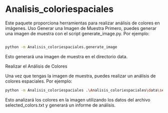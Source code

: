 # Analisis_coloriespaciales

Este paquete proporciona herramientas para realizar análisis de colores en imágenes.
Uso
Generar una Imagen de Muestra
Primero, puedes generar una imagen de muestra con el script generate_image.py. Por ejemplo:

```bash

python -m Analisis_coloriespaciales.generate_image
```

Esto generará una imagen de muestra en el directorio data.

Realizar el Análisis de Colores

Una vez que tengas la imagen de muestra, puedes realizar un análisis de colores espaciales. Por ejemplo:
```bash
python -m Analisis_coloriespaciales .\Analisis_coloriespaciales\data\selected_colors.txt 31622 31622
```
Esto analizará los colores en la imagen utilizando los datos del archivo selected_colors.txt y generará un informe de análisis.